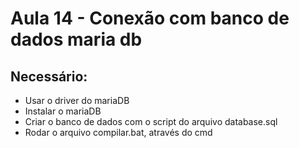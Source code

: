 # Aula 14 - Conexão com banco de dados maria db

## Necessário:
- Usar o driver do mariaDB
- Instalar o mariaDB
- Criar o banco de dados com o script do arquivo database.sql
- Rodar o arquivo compilar.bat, através do cmd
